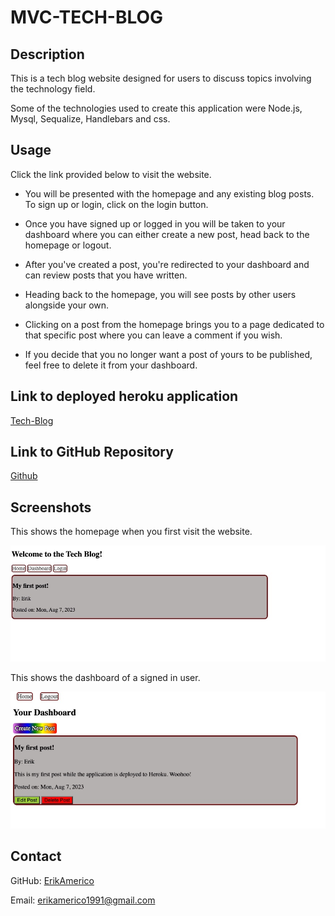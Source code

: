 # MVC-TECH-BLOG

## Description
This is a tech blog website designed for users to discuss topics involving the technology field.

Some of the technologies used to create this application were Node.js, Mysql, Sequalize, Handlebars and css. 

## Usage
Click the link provided below to visit the website.

* You will be presented with the homepage and any existing blog posts. To sign up or login, click on the login button.

* Once you have signed up or logged in you will be taken to your dashboard where you can either create a new post, head back to the homepage or logout.

* After you've created a post, you're redirected to your dashboard and can review posts that you have written.

* Heading back to the homepage, you will see posts by other users alongside your own.

* Clicking on a post from the homepage brings you to a page dedicated to that specific post where you can leave a comment if you wish.

* If you decide that you no longer want a post of yours to be published, feel free to delete it from your dashboard.

## Link to deployed heroku application
[Tech-Blog](https://modelviewcontrollerblog-2239baa9f97c.herokuapp.com/)


## Link to GitHub Repository
[Github](https://github.com/ErikAmerico/MVC-TECH-BLOG)
 
## Screenshots
This shows the homepage when you first visit the website. 

![Home Page](/Assets/Homepage.jpeg)

This shows the dashboard of a signed in user.

![Dashboard](/Assets/Dashboard.jpeg)

## Contact

GitHub: [ErikAmerico](https://github.com/erikamerico)
    
Email: erikamerico1991@gmail.com